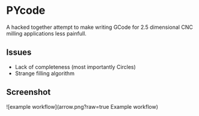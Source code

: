 PYcode
======

A hacked together attempt to make writing
GCode for 2.5 dimensional CNC milling applications
less painfull.

Issues
------

- Lack of completeness (most importantly Circles)
- Strange filling algorithm

Screenshot
----------

![example workflow](arrow.png?raw=true Example workflow)

